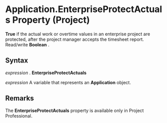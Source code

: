 
# Application.EnterpriseProtectActuals Property (Project)

 **True** if the actual work or overtime values in an enterprise project are protected, after the project manager accepts the timesheet report. Read/write **Boolean** .


## Syntax

 _expression_ . **EnterpriseProtectActuals**

 _expression_ A variable that represents an **Application** object.


## Remarks

The  **EnterpriseProtectActuals** property is available only in Project Professional.

